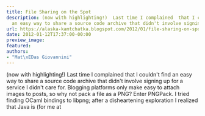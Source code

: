 ```yaml
---
title: File Sharing on the Spot
description: (now with highlighting!)  Last time I complained  that I couldn't find
  an easy way to share a source code archive that didn't involve signin...
url: https://alaska-kamtchatka.blogspot.com/2012/01/file-sharing-on-spot.html
date: 2012-01-12T17:37:00-00:00
preview_image:
featured:
authors:
- "Mat\xEDas Giovannini"
---
```


(now with highlighting!) Last time I complained that I couldn't find an easy way to share a source code archive that didn't involve signing up for a service I didn't care for. Blogging platforms only make easy to attach images to posts, so why not pack a file as a PNG? Enter PNGPack. I tried finding OCaml bindings to libpng; after a disheartening exploration I realized that Java is (for me at 
